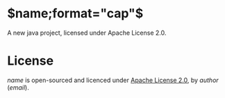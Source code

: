 $name;format="cap"$
=====

A new java project, licensed under Apache License 2.0.

# License

$name$ is open-sourced and licenced under [Apache License 2.0](https://tldrlegal.com/license/apache-license-2.0-(apache-2.0)), by $author$ ($email$).

